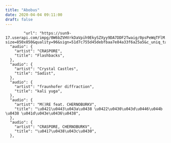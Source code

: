 ```yaml
---
title: "Abobus"
date: 2020-04-04 09:11:00
draft: false
---
```


            "url": "https://sun9-17.userapi.com/impg/0W6bZVHVrkDaVpih9EkySZXyy9DA7DDF2Twaig/0psPeWqTFlM.jpg?size=850x850&quality=96&sign=51d7c755d45debfbaa7e84a33f6a25a5&c_uniq_tag=Y6oQ7dnClNvq24QDbefZCzQr1kqSouXvrbacoL2VK6o&type=album",
      "audio": {
        "artist": "CRASPORE",
        "title": "Flashbacks",
      },
      "audio": {
        "artist": "Crystal Castles",
        "title": "Sadist",
      },
      "audio": {
        "artist": "fraunhofer diffraction",
        "title": "kali yuga",
      },
      "audio": {
        "artist": "M()RE feat. CHERNOBURKV",
        "title": "\u0421\u0443\u043a\u0438 \u0422\u0430\u043d\u0446\u044b \u0438 \u041d\u043e\u0436\u0438",
      },
      "audio": {
        "artist": "CRASPORE, CHERNOBURKV",
        "title": "\u0417\u0438\u043c\u0430",
      },
